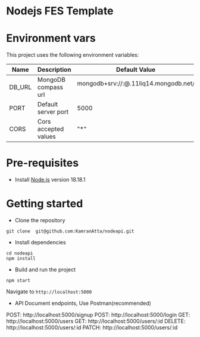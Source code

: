 # Nodejs FES Template

# Environment vars
This project uses the following environment variables:

| Name                          | Description                         | Default Value                                  |
| ----------------------------- | ------------------------------------| -----------------------------------------------|
|DB_URL           | MongoDB compass url            | mongodb+srv://<username>:<password>@<clustername>.11liq14.mongodb.net/<database>      |
|PORT           | Default server port           | 5000      |
|CORS           | Cors accepted values            | "*"      |


# Pre-requisites
- Install [Node.js](https://nodejs.org/en/) version 18.18.1


# Getting started
- Clone the repository
```
git clone  git@github.com:KamranAtta/nodeapi.git
```
- Install dependencies
```
cd nodeapi
npm install
```
- Build and run the project
```
npm start
```
  Navigate to `http://localhost:5000`

- API Document endpoints, Use Postman(recommended)

POST: http://localhost:5000/signup
POST: http://localhost:5000/login
GET: http://localhost:5000/users
GET: http://localhost:5000/users/:id
DELETE: http://localhost:5000/users/:id
PATCH: http://localhost:5000/users/:id
